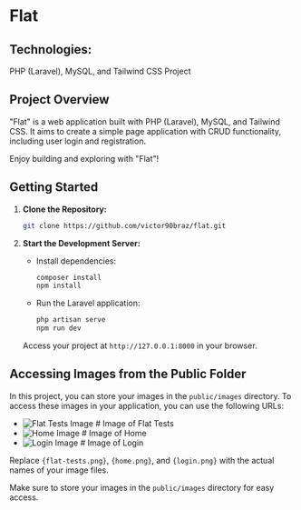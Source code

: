 # Flat

## Technologies:

PHP (Laravel), MySQL, and Tailwind CSS Project

## Project Overview

"Flat" is a web application built with PHP (Laravel), MySQL, and Tailwind CSS. It aims to create a simple page application with CRUD functionality, including user login and registration.

Enjoy building and exploring with "Flat"!

## Getting Started

1. **Clone the Repository:**

    ```bash
    git clone https://github.com/victor90braz/flat.git
    ```

2. **Start the Development Server:**

    - Install dependencies:

        ```bash
        composer install
        npm install
        ```

    - Run the Laravel application:

        ```bash
        php artisan serve
        npm run dev
        ```

    Access your project at `http://127.0.0.1:8000` in your browser.

## Accessing Images from the Public Folder

In this project, you can store your images in the `public/images` directory. To access these images in your application, you can use the following URLs:

-   ![Flat Tests Image](/public/storage/images/flat-tests.png) # Image of Flat Tests
-   ![Home Image](/public/storage/images/home.png) # Image of Home
-   ![Login Image](/public/storage/images/login.png) # Image of Login

Replace `{flat-tests.png}`, `{home.png}`, and `{login.png}` with the actual names of your image files.

Make sure to store your images in the `public/images` directory for easy access.
